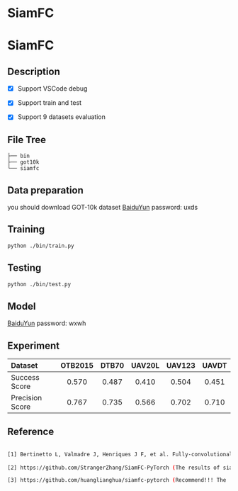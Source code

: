 # SiamFC

# SiamFC

## Description

- [x] Support VSCode debug

- [x] Support train and test

- [x] Support 9 datasets evaluation

## File Tree
```
├── bin
├── got10k
└── siamfc
```

## Data preparation

you should download GOT-10k dataset [BaiduYun](https://pan.baidu.com/s/172oiQPA_Ky2iujcW5Irlow) password: uxds

## Training
```bash
python ./bin/train.py
```
## Testing
```bash
python ./bin/test.py
```

## Model

[BaiduYun](https://pan.baidu.com/s/1dnsB5MzVTKMzBFr7_-6C4Q) password: wxwh

##  Experiment
| Dataset       |  OTB2015         |     DTB70        | UAV20L    | UAV123 |UAVDT|
|:-----------   |:----------------:|:----------------:|:--------:|:------:|:-----:|
| Success Score       | 0.570            |  0.487        |0.410|0.504|0.451|
| Precision Score     | 0.767           |  0.735         |0.566|0.702|0.710|

## Reference
```bash

[1] Bertinetto L, Valmadre J, Henriques J F, et al. Fully-convolutional siamese networks for object tracking. European conference on computer vision. Springer, Cham, 2016: 850-865.
		
[2] https://github.com/StrangerZhang/SiamFC-PyTorch (The results of siamfc with VID dataset)    

[3] https://github.com/huanglianghua/siamfc-pytorch (Recommend!!! The  results of siamfc with GOT dataset are better than official )
```



